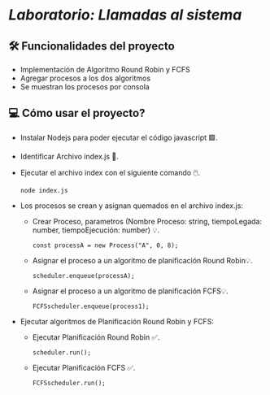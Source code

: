 # <em>Laboratorio: Llamadas al sistema </em>

## 🛠️ Funcionalidades del proyecto

* Implementación de Algoritmo Round Robin y FCFS
* Agregar procesos a los dos algoritmos
* Se muestran los procesos por consola

## 💻 Cómo usar el proyecto?

* Instalar Nodejs para poder ejecutar el código javascript 🟩.
* Identificar Archivo index.js 📃.
* Ejecutar el archivo index con el siguiente comando 🖱️. 
    ~~~ 
    node index.js 
    ~~~

* Los procesos se crean y asignan quemados en el archivo index.js:
    * Crear Proceso, parametros (Nombre Proceso: string, tiempoLegada: number, tiempoEjecución: number) 💡.
        ~~~ 
        const processA = new Process("A", 0, 8);                 
        ~~~
    * Asignar el proceso a un algoritmo de planificación Round Robin💡.
        ~~~ 
        scheduler.enqueue(processA);                
        ~~~
    
    * Asignar el proceso a un algoritmo de planificación FCFS💡.
        ~~~ 
        FCFSscheduler.enqueue(process1);               
        ~~~

* Ejecutar algoritmos de Planificación Round Robin y FCFS:
    * Ejecutar Planificación Round Robin ✅.
        ~~~ 
        scheduler.run();               
        ~~~
    * Ejecutar Planificación FCFS ✅.
        ~~~ 
        FCFSscheduler.run();               
        ~~~